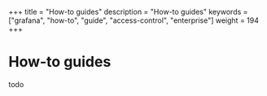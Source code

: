 +++
title = "How-to guides"
description = "How-to guides"
keywords = ["grafana", "how-to", "guide", "access-control", "enterprise"]
weight = 194
+++

# How-to guides

todo

